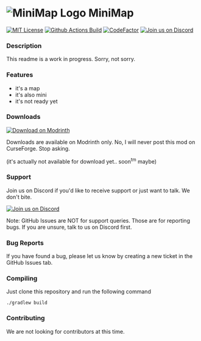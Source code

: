 # ![MiniMap Logo](https://raw.githubusercontent.com/pl3xgaming/MiniMap/master/src/main/resources/assets/minimap/textures/icon.png) MiniMap

[![MIT License](https://img.shields.io/github/license/pl3xgaming/minimap?&logo=github)](LICENSE)
[![Github Actions Build](https://img.shields.io/github/workflow/status/pl3xgaming/minimap/Build?event=push&logo=github)](https://modrinth.com/mod/minimap/versions)
[![CodeFactor](https://www.codefactor.io/repository/github/pl3xgaming/minimap/badge)](https://www.codefactor.io/repository/github/pl3xgaming/minimap)
[![Join us on Discord](https://img.shields.io/discord/944144133054931025.svg?label=&logo=discord&logoColor=ffffff&color=7389D8&labelColor=6A7EC2)](https://discord.gg/nhGzEkwXQX )

### Description

This readme is a work in progress. Sorry, not sorry.

### Features

* it's a map
* it's also mini
* it's not ready yet

### Downloads

[![Download on Modrinth](https://raw.githubusercontent.com/Prospector/badges/master/modrinth-badge-72h-padded.png)](https://modrinth.com/mod/minimap)

Downloads are available on Modrinth only. No, I will never post this mod on CurseForge. Stop asking.

(it's actually not available for download yet.. soon<sup>tm</sup> maybe)

### Support

Join us on Discord if you'd like to receive support or just want to talk. We don't bite.

[![Join us on Discord](https://img.shields.io/discord/944144133054931025.svg?label=&logo=discord&logoColor=ffffff&color=7389D8&labelColor=6A7EC2)](https://discord.gg/nhGzEkwXQX )

Note: GitHub Issues are NOT for support queries. Those are for reporting bugs. If you are unsure, talk to us on Discord first.

### Bug Reports

If you have found a bug, please let us know by creating a new ticket in the GitHub Issues tab.

### Compiling

Just clone this repository and run the following command

```
./gradlew build
```

### Contributing

We are not looking for contributors at this time.
